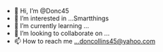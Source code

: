 - 👋 Hi, I’m @Donc45
- 👀 I’m interested in ...Smartthings
- 🌱 I’m currently learning ...
- 💞️ I’m looking to collaborate on ...
- 📫 How to reach me ...doncollins45@yahoo.com

<!---
Donc45/Donc45 is a ✨ special ✨ repository because its `README.md` (this file) appears on your GitHub profile.
You can click the Preview link to take a look at your changes.
--->
